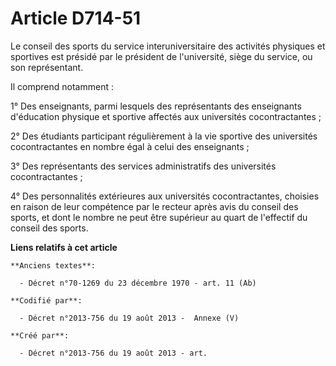 # Article D714-51

Le conseil des sports du service interuniversitaire des activités physiques et sportives est présidé par le président de
l'université, siège du service, ou son représentant.

Il comprend notamment :

1° Des enseignants, parmi lesquels des représentants des enseignants d'éducation physique et sportive affectés aux
universités cocontractantes ;

2° Des étudiants participant régulièrement à la vie sportive des universités cocontractantes en nombre égal à celui des
enseignants ;

3° Des représentants des services administratifs des universités cocontractantes ;

4° Des personnalités extérieures aux universités cocontractantes, choisies en raison de leur compétence par le recteur après
avis du conseil des sports, et dont le nombre ne peut être supérieur au quart de l'effectif du conseil des sports.

**Liens relatifs à cet article**

	**Anciens textes**:

	  - Décret n°70-1269 du 23 décembre 1970 - art. 11 (Ab)

	**Codifié par**:

	  - Décret n°2013-756 du 19 août 2013 -  Annexe (V)

	**Créé par**:

	  - Décret n°2013-756 du 19 août 2013 - art.
